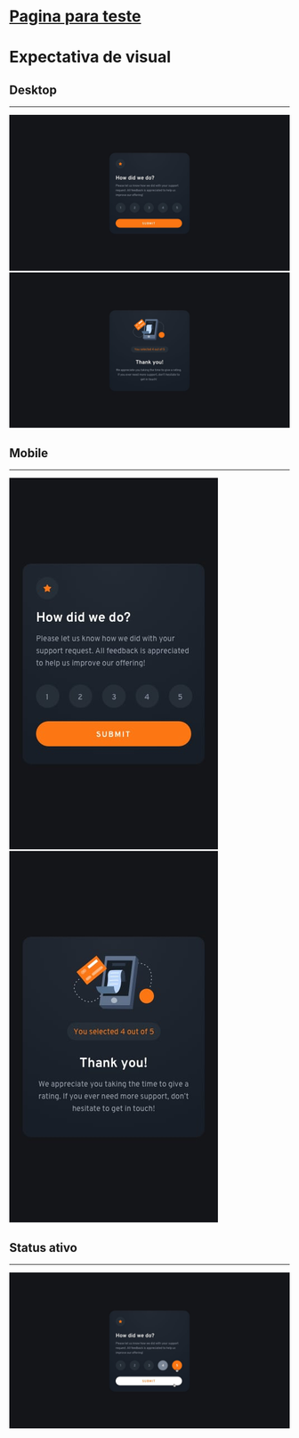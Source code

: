 

# [Pagina para teste](https://bobonimo111.github.io/interactive-rating-component-main/)

# **Expectativa de visual**

## **Desktop**
---
![](design/desktop-design.jpg)
![](design/desktop-thank-you-state.jpg)

## **Mobile**
---

![](design/mobile-design.jpg)
![](design/mobile-thank-you-state.jpg)

## **Status ativo**
---
![](design/active-states.jpg)
